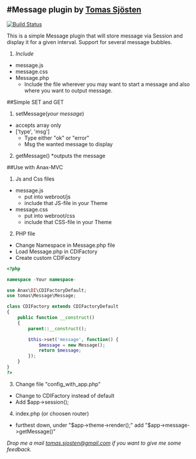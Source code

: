 #Message plugin by [Tomas Sjösten](http://tomassjosten.se)
-----------------------------
[![Build Status](https://travis-ci.org/TomasSjosten/Message.svg?branch=master)](https://travis-ci.org/TomasSjosten/Message)

This is a simple Message plugin that will store message via Session and display it for a given interval.
Support for several message bubbles.

1. *Include*
  * message.js
  * message.css
  * Message.php
    * Include the file wherever you may want to start a message and also where you want to output message.

##Simple SET and GET
1. setMessage(_your message_)
  * accepts array only
  * ['type', 'msg']
    * Type either "ok" or "error"
    * Msg the wanted message to display

2. getMessage()
  *outputs the message


##Use with Anax-MVC
1. Js and Css files
  * message.js
    * put into webroot/js
    * include that JS-file in your Theme
  * message.css
    * put into webroot/css
    * include that CSS-file in your Theme

2. PHP file
  * Change Namespace in Message.php file
  * Load Message.php in CDIFactory
  * Create custom CDIFactory
```php
<?php

namespace -Your namespace-

use Anax\DI\CDIFactoryDefault;
use tomas\Message\Message;

class CDIFactory extends CDIFactoryDefault
{
    public function __construct()
    {
        parent::__construct();

        $this->set('message', function() {
            $message = new Message();
            return $message;
        });
    }
}
?>
```

3. Change file "config_with_app.php"
  * Change to CDIFactory instead of default
  * Add $app->session();

4. index.php (or choosen router)
  * furthest down, under "$app->theme->render();" add "$app->message->getMessage()"


*Drop me a mail tomas.sjosten@gmail.com if you want to give me some feedback.*